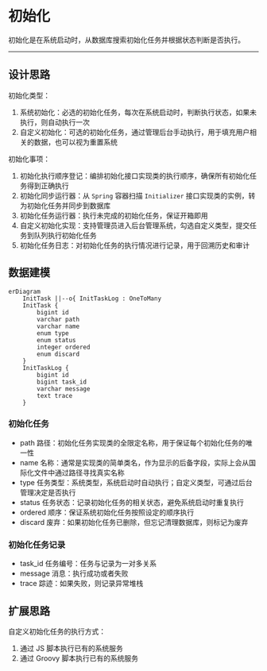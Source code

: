 初始化
=====

初始化是在系统启动时，从数据库搜索初始化任务并根据状态判断是否执行。

---

## 设计思路

初始化类型：

1. 系统初始化：必选的初始化任务，每次在系统启动时，判断执行状态，如果未执行，则自动执行一次
2. 自定义初始化：可选的初始化任务，通过管理后台手动执行，用于填充用户相关的数据，也可以视为重置系统

初始化事项：

1. 初始化执行顺序登记：编排初始化接口实现类的执行顺序，确保所有初始化任务得到正确执行
2. 初始化同步运行器：从 `Spring` 容器扫描 `Initializer` 接口实现类的实例，转为初始化任务并同步到数据库
3. 初始化任务运行器：执行未完成的初始化任务，保证开箱即用
4. 自定义初始化实现：支持管理员进入后台管理系统，勾选自定义类型，提交任务到队列执行初始化任务
5. 初始化任务日志：对初始化任务的执行情况进行记录，用于回溯历史和审计

## 数据建模

```mermaid
erDiagram
    InitTask ||--o{ InitTaskLog : OneToMany
    InitTask {
        bigint id
        varchar path
        varchar name
        enum type
        enum status
        integer ordered
        enum discard
    }
    InitTaskLog {
        bigint id
        bigint task_id
        varchar message
        text trace
    }
```

### 初始化任务

- path 路径：初始化任务实现类的全限定名称，用于保证每个初始化任务的唯一性
- name 名称：通常是实现类的简单类名，作为显示的后备字段，实际上会从国际化文件中通过路径寻找真实名称
- type 任务类型：系统类型，系统启动时自动执行；自定义类型，可通过后台管理决定是否执行
- status 任务状态：记录初始化任务的相关状态，避免系统启动时重复执行
- ordered 顺序：保证系统初始化任务按照设定的顺序执行
- discard 废弃：如果初始化任务已删除，但忘记清理数据库，则标记为废弃

### 初始化任务记录

- task_id 任务编号：任务与记录为一对多关系
- message 消息：执行成功或者失败
- trace 踪迹：如果失败，则记录异常堆栈

## 扩展思路

自定义初始化任务的执行方式：

1. 通过 JS 脚本执行已有的系统服务
2. 通过 Groovy 脚本执行已有的系统服务
